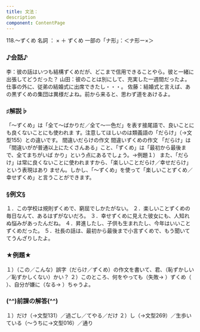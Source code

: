 ```yaml
---
title: 文法：
description
component: ContentPage
---
```



118.～ずくめ
名詞 ： × ＋ ずくめ
一部の「ナ形」：＜ナ形ー×＞
### ♪会話♪
李：彼の話はいつも結構ずくめだが、どこまで信用できることやら。彼と一緒に出張してどうだった？
山田：彼のことは別にして、充実した一週間だったよ。仕事の外に、従弟の結婚式に出席できたし・・・。 佐藤：結婚式と言えば、あの黒ずくめの集団は異様だよね。前から来ると、思わず道をあけるよ。
### ♯解説♭
「～ずくめ」は「全て～ばかりだ／全て～一色だ」を表す接尾語で、良いことにも良くないことにも使われま す。注意してほしいのは類義語の「だらけ」（→文型155）との違いです。
間違いだらけの作文
間違いずくめの作文
「だらけ」は「間違いがが普通以上にたくさんある」こと、「ずくめ」は「最初から最後まで、全てまちがいば かり」という点にあるでしょう。→例題１）
また、「だらけ」は常に良くないことに使われますから、「楽しいことだらけ／幸せだらけ」という表現はあり ません。しかし、「～ずくめ」を使って「楽しいことずくめ／幸せずくめ」と言うことができます。
### §例文§
１．この学校は規則ずくめで、窮屈でしかたがない。
２．楽しいことずくめの毎日なんて、あるはずがないだろ。
３．幸せずくめに見えた彼女にも、人知れぬ悩みがあったんだね。
４．昇進したし、子供も生まれたし、今年はいいことずくめだった。
５．社長の話は、最初から最後まで小言ずくめで、もう聞いててうんざりしたよ。
### ★例題★
１）（この／こんな）誤字（だらけ／ずくめ）の作文を書いて、君、（恥ずかしい／恥ずかしくない）かい？
２）このところ、何をやっても（失敗→ ）ずくめ（ ）、自分が嫌に（なる→ ）ちゃうよ。
### (^^)前課の解答(^^)
１）だけ（→文型131）／過ごし／てやる／だけ
２）し（→文型269）／生歩いている（～うちに→文型016）／通り
